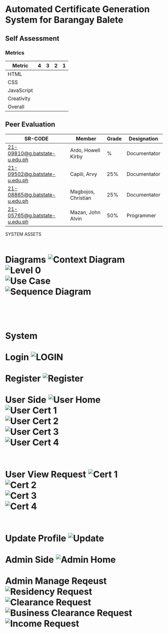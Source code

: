# Automated Certificate Generation System for Barangay Balete

## Self Assessment

### Metrics
| Metric     | 4    | 3    | 2    | 1    |
|------------|------|------|------|------|
| HTML       |      |      |      |      |
| CSS        |      |      |      |      |
| JavaScript |      |      |      |      |
| Creativity |      |      |      |      |
| Overall    |      |      |      |      |

## Peer Evaluation

| SR-CODE                        | Member              | Grade | Designation  |
|-------------------------------|---------------------|-------|--------------|
| 21-09810@g.batstate-u.edu.ph   | Ardo, Howell Kirby  | %     | Documentator |
| 21-09502@g.batstate-u.edu.ph   | Capili, Arvy        | 25%   | Documentator |
| 21-08865@g.batstate-u.edu.ph   | Magbojos, Christian | 25%   | Documentator |
| 21-05765@g.batstate-u.edu.ph   | Mazan, John Alvin   | 50%   | Programmer   |
SYSTEM ASSETS
<br><br><h1> Diagrams
![Context Diagram](https://github.com/JohnAlvinMazan/FINALS/blob/main/assests/DFD.png)<br>
![Level 0](https://github.com/JohnAlvinMazan/FINALS/blob/main/assests/lvl0.png)<br>
![Use Case](https://github.com/JohnAlvinMazan/FINALS/blob/main/assests/User%20Case.png)<br>
![Sequence Diagram](https://github.com/JohnAlvinMazan/FINALS/blob/main/assests/Sequence.png)<br>
<br><br><h1> System
<br><br> Login
![LOGIN](https://github.com/JohnAlvinMazan/FINALS/blob/main/assests/Login.png)
<br>
<br>Register
![Register](https://github.com/JohnAlvinMazan/FINALS/blob/main/assests/Register.png)
<br><br> User Side
![User Home](https://github.com/JohnAlvinMazan/FINALS/blob/main/assests/User%20Page.png)<br>
![User Cert 1](https://github.com/JohnAlvinMazan/FINALS/blob/main/assests/Residency%20Request.png)<br>
![User Cert 2](https://github.com/JohnAlvinMazan/FINALS/blob/main/assests/Clearance%20Request.png)<br>
![User Cert 3](https://github.com/JohnAlvinMazan/FINALS/blob/main/assests/Business%20Clearance%20Request.png)<br>
![User Cert 4](https://github.com/JohnAlvinMazan/FINALS/blob/main/assests/Income%20Request.png)<br>
<br><br> User View Request
![Cert 1](https://github.com/JohnAlvinMazan/FINALS/blob/main/assests/Residency%20View.png)<br>
![Cert 2](https://github.com/JohnAlvinMazan/FINALS/blob/main/assests/Clearance%20View.png)<br>
![Cert 3](https://github.com/JohnAlvinMazan/FINALS/blob/main/assests/Business%20Clearance%20View.png)<br>
![Cert 4](https://github.com/JohnAlvinMazan/FINALS/blob/main/assests/Income%20View.png)<br>
<br><br> Update Profile
![Update](https://github.com/JohnAlvinMazan/FINALS/blob/main/assests/Update.png)
<br><br>Admin Side
![Admin Home](https://github.com/JohnAlvinMazan/FINALS/blob/main/assests/Admin%20Page.png)
<br><br>Admin Manage Reqeust
![Residency Request](https://github.com/JohnAlvinMazan/FINALS/blob/main/assests/Residency%20Request%20-%20dummy%20data.png)<br>
![Clearance Request](https://github.com/JohnAlvinMazan/FINALS/blob/main/assests/Clearance%20Request%20-%20dummy%20data.png)<br>
![Business Clearance Request](https://github.com/JohnAlvinMazan/FINALS/blob/main/assests/Business%20Clearance%20Request%20-%20dummy%20data.png)<br>
![Income Request](https://github.com/JohnAlvinMazan/FINALS/blob/main/assests/Clearance%20Request%20-%20dummy%20data.png)<br>
